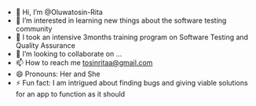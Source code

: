 - 👋 Hi, I’m @Oluwatosin-Rita
- 👀 I’m interested in learning new things about the software testing community
- 🌱 I took an intensive 3months training program on Software Testing and Quality Assurance
- 💞️ I’m looking to collaborate on ...
- 📫 How to reach me tosinritaa@gmail.com
- 😄 Pronouns: Her and She
- ⚡ Fun fact: I am intrigued about finding bugs and giving viable solutions for an app to function as it should

<!---
Oluwatosin-Rita/Oluwatosin-Rita is a ✨ special ✨ repository because its `README.md` (this file) appears on your GitHub profile.
You can click the Preview link to take a look at your changes.
--->
